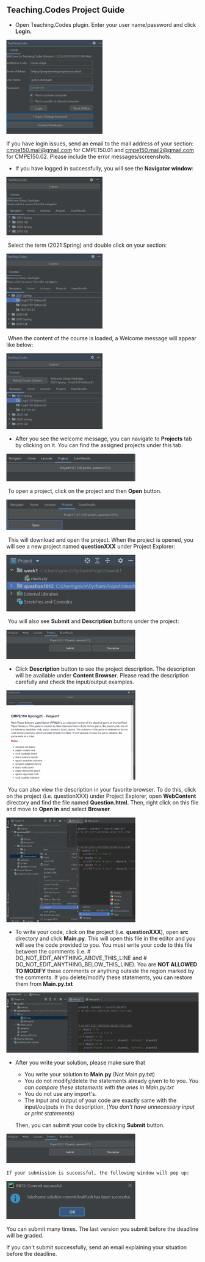 ## Teaching.Codes Project Guide
* Open Teaching.Codes plugin. Enter your user name/password and click **Login.**

<img src="figures/project-guide/1618485979513.png" alt="1618485979513" style="50%" width="50%" />

If you have login issues, send an email to the mail address of your section: cmpe150.mail@gmail.com for CMPE150.01 and cmpe150.mail2@gmail.com for CMPE150.02. Please include the error messages/screenshots. 

* If you have logged in successfully, you will see the **Navigator window**:

<img src="figures/project-guide/1618486104949.png" alt="1618486104949" width="50%" />

​		Select the term (2021 Spring) and double click on your section:

<img src="figures/project-guide/1618486398394.png" alt="1618486398394" width="50%"/>

​		When the content of the course is loaded, a Welcome message will appear like below: 

<img src="figures/project-guide/1618486497781.png" alt="1618486497781" width="50%" />

* After you see the welcome message, you can navigate to **Projects** tab by clicking on it. You can find the assigned projects under this tab. 

<img src="figures/project-guide/1618486752521.png" alt="1618486752521" width="67%" />

​		To open a project, click on the project and then **Open** button.

<img src="figures/project-guide/1618486890025.png" width="67%" />

​		This will download and open the project. When the project is opened, you will see a new project named **questionXXX** under Project Explorer: 

<img src="figures/project-guide/1618487934948.png" alt="1618487934948" width="67%"/>

​	You will also see **Submit** and **Description** buttons under the project:

<img src="figures/project-guide/1618487098652.png" alt="1618487098652" width="67%" />

* Click **Description** button to see the project description. The description will be available under **Content Browser**. Please read the description carefully and check the input/output examples. 

<img src="figures/project-guide/1618487165943.png" alt="1618487165943" width="67%" />

​		You can also view the description in your favorite browser. To do this, click on the project (i.e. questionXXX) under Project Explorer, open **WebContent** directory and find the file named **Question.html.**  Then, right click on this file and move to **Open in** and select **Browser**.  

<img src="figures/project-guide/1618487273664.png" alt="1618487273664" width="67%" />

* To write your code, click on the project (i.e. **questionXXX**), open **src** directory and click **Main.py**. This will open this file in the editor and you will see the code provided to you. You must write your code to this file between the comments (i.e. # DO_NOT_EDIT_ANYTHING_ABOVE_THIS_LINE and # DO_NOT_EDIT_ANYTHING_BELOW_THIS_LINE). You are **NOT ALLOWED TO MODIFY** these comments or anything outside the region marked by the comments. If you delete/modify these statements, you can restore them from **Main.py.txt**

<img src="figures/project-guide/1618487070207.png" alt="1618487070207" />

* After you write your solution, please make sure that 

  * You write your solution to **Main.py** (Not Main.py.txt)
  * You do not modify/delete the statements already given to to you. *You can compare these statements with the ones in Main.py.txt* 
  * You do not use any import's.
  * The input and output of your code are exactly same with the input/outputs in the description. (*You don't have unnecessary input or print statements*)

  Then, you can submit your code by clicking **Submit** button. 

<img src="figures/project-guide/1618487098652.png" alt="1618487098652" width="67%" />

 	If your submission is successful, the following window will pop up: 

<img src="figures/project-guide/1618487440503.png" alt="1618487440503" width="67%" />

You can submit many times. The last version you submit before the deadline will be graded. 

 If you can't submit successfully, send an email explaining your situation before the deadline. 